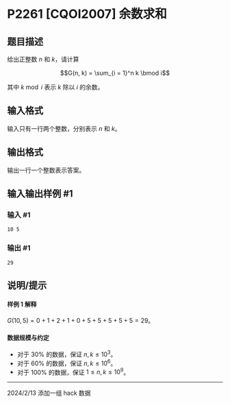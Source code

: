 # P2261 [CQOI2007] 余数求和

## 题目描述

给出正整数 $n$ 和 $k$，请计算

$$G(n, k) = \sum_{i = 1}^n k \bmod i$$

其中 $k\bmod i$ 表示 $k$ 除以 $i$ 的余数。

## 输入格式

输入只有一行两个整数，分别表示 $n$ 和 $k$。

## 输出格式

输出一行一个整数表示答案。

## 输入输出样例 #1

### 输入 #1

```
10 5
```

### 输出 #1

```
29
```

## 说明/提示

#### 样例 1 解释

$G(10, 5)=0+1+2+1+0+5+5+5+5+5=29$。

#### 数据规模与约定

- 对于 $30\%$ 的数据，保证 $n , k \leq 10^3$。
- 对于 $60\%$ 的数据，保证 $n, k \leq 10^6$。
- 对于 $100\%$ 的数据，保证 $1 \leq n, k \leq 10^9$。


------------
2024/2/13 添加一组 hack 数据